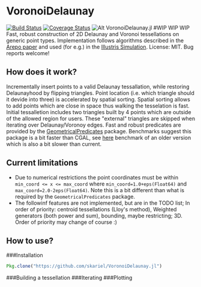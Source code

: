# VoronoiDelaunay

[![Build Status](https://travis-ci.org/skariel/VoronoiDelaunay.jl.svg?branch=master)](https://travis-ci.org/skariel/VoronoiDelaunay.jl)
[![Coverage Status](https://img.shields.io/coveralls/skariel/VoronoiDelaunay.jl.svg)](https://coveralls.io/r/skariel/VoronoiDelaunay.jl)
![Alt VoronoiDelaunay.jl](http://i.imgur.com/lh8VLZ5.png5 "VoronoiDelaunay.jl")
#WIP WIP WIP
Fast, robust construction of 2D Delaunay and Voronoi tessellations on generic point types.
Implementation follows algorithms described in the [Arepo paper](http://arxiv.org/abs/0901.4107)
and used (for e.g.) in the [Illustris Simulation](http://www.illustris-project.org/). License: MIT. Bug reports welcome!

How does it work?
--------------------
Incrementally insert points to a valid Delaunay tessallation, while restoring Delaunayhood by flipping triangles.
Point location (i.e. which triangle should it devide into three) is accelerated by spatial sorting.
Spatial sorting allows to add points which are close in space thus walking the tesselation is fast.
Initial tessalletion includes two triangles built by 4 points which are outside of the allowed region for users.
These "external" triangles are skipped when iterating over Delaunay/Voronoy edges. Fast and robust predicates are
provided by the [GeometricalPredicates](https://github.com/skariel/GeometricalPredicates.jl) package. Benchmarks suggest this package is a bit faster than CGAL, see [here](https://gist.github.com/skariel/3d2018f9341a058e00fc) benchmark of an older version which is also a bit slower than current.

Current limitations
--------------------
* Due to numerical restrictions the point coordinates must be within `min_coord <= x <= max_coord` where `min_coord=1.0+eps(Float64)` and `max_coord=2.0-2eps(Float64)`. Note this is a bit different than what is required by the  `GeometricalPredicates` package.
* The followinf features are not implemented, but are in the TODO list; In order of priority: centroid tessellations (Lloy's method), Weighted generators (both power and sum), bounding, maybe restricting; 3D. Order of priority may change of course :)

How to use?
--------------
###Installation
```Julia
Pkg.clone("https://github.com/skariel/VoronoiDelaunay.jl")
```

###Building a tessellation
###Iterating
###Plotting

